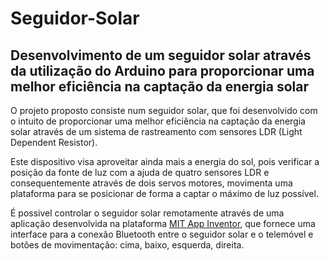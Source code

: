 # Seguidor-Solar
## Desenvolvimento de um seguidor solar através da utilização do Arduino para proporcionar uma melhor eficiência na captação da energia solar

O projeto proposto consiste num seguidor solar, que foi desenvolvido com o intuito de proporcionar uma melhor eficiência na captação da energia solar através de um sistema de rastreamento com sensores LDR (Light Dependent Resistor).

Este dispositivo visa aproveitar ainda mais a energia do sol, pois verificar a posição da fonte de luz com a ajuda de quatro sensores LDR e consequentemente através de dois servos motores, movimenta uma plataforma para se posicionar de forma a captar o máximo de luz possível.

É possivel controlar o seguidor solar remotamente através de uma aplicação desenvolvida na plataforma [MIT App Inventor](https://appinventor.mit.edu/), que fornece uma interface para a conexão Bluetooth entre o seguidor solar e o telemóvel e botões de movimentação: cima, baixo, esquerda, direita.

